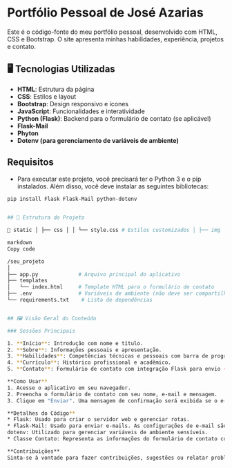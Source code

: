 # Portfólio Pessoal de José Azarias

Este é o código-fonte do meu portfólio pessoal, desenvolvido com HTML, CSS e Bootstrap. O site apresenta minhas habilidades, experiência, projetos e contato.

## 🖥️ Tecnologias Utilizadas

- **HTML**: Estrutura da página
- **CSS**: Estilos e layout
- **Bootstrap**: Design responsivo e ícones
- **JavaScript**: Funcionalidades e interatividade
- **Python (Flask)**: Backend para o formulário de contato (se aplicável)
- **Flask-Mail**
- **Phyton**
- **Dotenv (para gerenciamento de variáveis de ambiente)**

## Requisitos
- Para executar este projeto, você precisará ter o Python 3 e o pip instalados. Além disso, você deve instalar as seguintes bibliotecas:

```bash
pip install Flask Flask-Mail python-dotenv
 

## 📄 Estrutura do Projeto

📁 static │ ├── css │ │ └── style.css # Estilos customizados │ ├── img │ │ ├── 8.jpg # Ícone do site │ │ └── outras imagens # Imagens usadas no site │ └── bootstrap │ └── css/bootstrap.css # Biblioteca Bootstrap ├── templates │ └── index.html # Página principal └── app.py # Servidor Flask (se aplicável)

markdown
Copy code

/seu_projeto
│
├── app.py             # Arquivo principal do aplicativo
├── templates
│   └── index.html     # Template HTML para o formulário de contato
├── .env               # Variáveis de ambiente (não deve ser compartilhado)
└── requirements.txt    # Lista de dependências


## 🖼️ Visão Geral do Conteúdo

### Sessões Principais

1. **Início**: Introdução com nome e título.
2. **Sobre**: Informações pessoais e apresentação.
3. **Habilidades**: Competências técnicas e pessoais com barra de progresso.
4. **Currículo**: Histórico profissional e acadêmico.
5. **Contato**: Formulário de contato com integração Flask para envio (se configurado).

**Como Usar**
1. Acesse o aplicativo em seu navegador.
2. Preencha o formulário de contato com seu nome, e-mail e mensagem.
3. Clique em "Enviar". Uma mensagem de confirmação será exibida se o e-mail for enviado com sucesso.

**Detalhes do Código**
* Flask: Usado para criar o servidor web e gerenciar rotas.
* Flask-Mail: Usado para enviar e-mails. As configurações de e-mail são carregadas a partir do arquivo .env.
dotenv: Utilizado para gerenciar variáveis de ambiente sensíveis.
* Classe Contato: Representa as informações do formulário de contato com atributos para nome, e-mail e mensagem.

**Contribuições**
Sinta-se à vontade para fazer contribuições, sugestões ou relatar problemas.

